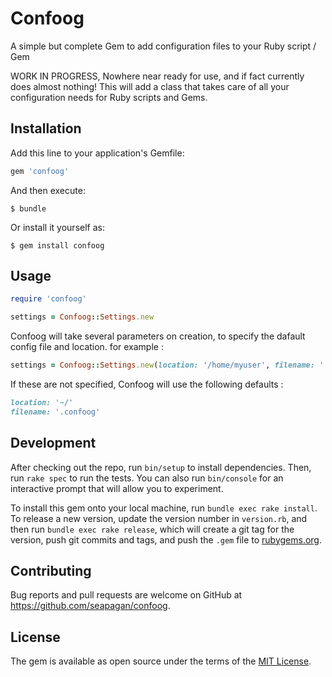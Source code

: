 # Confoog

A simple but complete Gem to add configuration files to your Ruby script / Gem

WORK IN PROGRESS, Nowhere near ready for use, and if fact currently does almost nothing! This will add a class that takes care of all your configuration needs for Ruby scripts and Gems.

## Installation

Add this line to your application's Gemfile:

```ruby
gem 'confoog'
```

And then execute:

    $ bundle

Or install it yourself as:

    $ gem install confoog

## Usage

```ruby
require 'confoog'

settings = Confoog::Settings.new
```
Confoog will take several parameters on creation, to specify the dafault config file and location. for example :
```ruby
settings = Confoog::Settings.new(location: '/home/myuser', filename: '.foo-settings')
```
If these are not specified, Confoog will use the following defaults :
```ruby
location: '~/'
filename: '.confoog'
```
## Development

After checking out the repo, run `bin/setup` to install dependencies. Then, run `rake spec` to run the tests. You can also run `bin/console` for an interactive prompt that will allow you to experiment.

To install this gem onto your local machine, run `bundle exec rake install`. To release a new version, update the version number in `version.rb`, and then run `bundle exec rake release`, which will create a git tag for the version, push git commits and tags, and push the `.gem` file to [rubygems.org](https://rubygems.org).

## Contributing

Bug reports and pull requests are welcome on GitHub at https://github.com/seapagan/confoog.


## License

The gem is available as open source under the terms of the [MIT License](http://opensource.org/licenses/MIT).
